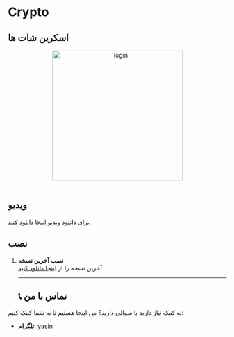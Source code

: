 # Crypto

## اسکرین شات ها

<p align="center">
  <img src="./assets/images/login_page.png" alt="login" width="300" />  
</p>

---

## ویدیو 
  برای دانلود ویدیو [اینجا دانلود کنید](https://raw.githubusercontent.com/yasinowo/Crypto/refs/heads/main/Screenrecorder-2025-02-07-13-51-43-535.mp4).

   ## نصب
1. **نصب آخرین نسخه**  
   آخرین نسخه را از [اینجا دانلود کنید](https://raw.githubusercontent.com/yasinowo/Crypto/refs/heads/main/cryptolist.apk
).

   ---
   ## 📞 تماس با من

به کمک نیاز دارید یا سوالی دارید؟ من اینجا هستیم تا به شما کمک کنیم:

- **تلگرام**: [yasin](https://t.me/yasinid)

